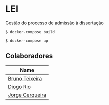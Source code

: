 # LEI
Gestão do processo de admissão à dissertação

`$ docker-compose build`

`$ docker-compose up`


## Colaboradores

| Name            	|
|-----------------	|
| [Bruno Teixeira](https://github.com/Teixeira992)      	|
| [Diogo Rio](https://github.com/DiogoRio) |
| [Jorge Cerqueira](https://github.com/Kaixi26)  	|

